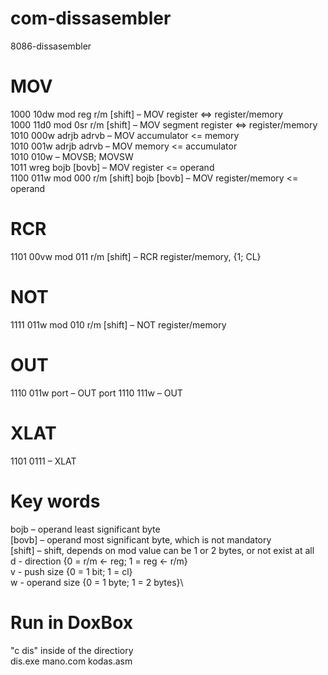 # com-dissasembler
8086-dissasembler

# MOV
1000 10dw mod reg r/m [shift] – MOV register <=> register/memory\
1000 11d0 mod 0sr r/m [shift] – MOV segment register  <=> register/memory\
1010 000w adrjb adrvb – MOV accumulator <= memory\
1010 001w adrjb adrvb – MOV memory <= accumulator\
1010 010w – MOVSB; MOVSW\
1011 wreg bojb [bovb] – MOV register <= operand\
1100 011w mod 000 r/m [shift] bojb [bovb] – MOV register/memory <= operand

# RCR
1101 00vw mod 011 r/m [shift] – RCR register/memory, {1; CL}

# NOT
1111 011w mod 010 r/m [shift] – NOT register/memory

# OUT
1110 011w port – OUT port
1110 111w – OUT

# XLAT
1101 0111 – XLAT

# Key words
bojb –  operand least significant byte\
[bovb] – operand most significant byte, which is not mandatory\
[shift] – shift, depends on mod value can be 1 or 2 bytes, or not exist at all\
d - direction {0 = r/m <- reg; 1 = reg <- r/m}\
v - push size {0 = 1 bit; 1 = cl}\
w - operand size {0 = 1 byte; 1 = 2 bytes}\


# Run in DoxBox
"c dis" inside of the directiory\
dis.exe mano.com kodas.asm
